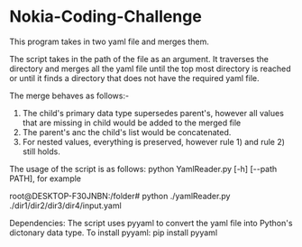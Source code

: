 # Nokia-Coding-Challenge

This program takes in two yaml file and merges them. 

The script takes in the path of the file as an argument. It traverses the directory and merges all the yaml file until the top most directory is reached or until it finds a directory that does not have the required yaml file.

The merge behaves as follows:-
  1) The child's primary data type supersedes parent's, however all values that are missing in child would be
    added to the merged file
  2) The parent's anc the child's list would be concatenated.
  3) For nested values, everything is preserved, however rule 1) and rule 2) still holds.
  
The usage of the script is as follows:
python YamlReader.py [-h] [--path PATH], for example
 
root@DESKTOP-F30JNBN:/folder# python ./yamlReader.py ./dir1/dir2/dir3/dir4/input.yaml
 
Dependencies: The script uses pyyaml to convert the yaml file into Python's dictonary data type.
To install pyyaml: pip install pyyaml


